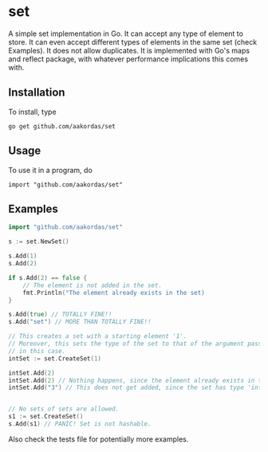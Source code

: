 # set
A simple set implementation in Go. It can accept any type of element to
store. It can even accept different types of elements in the same set (check
Examples). It does not allow duplicates. It is implemented with Go's maps and
reflect package, with whatever performance implications this comes with.

## Installation
To install, type
```
go get github.com/aakordas/set
```

## Usage
To use it in a program, do
```
import "github.com/aakordas/set"
```

## Examples

```go
import "github.com/aakordas/set"

s := set.NewSet()

s.Add(1)
s.Add(2)

if s.Add(2) == false {
	// The element is not added in the set.
	fmt.Println("The element already exists in the set)
}

s.Add(true) // TOTALLY FINE!!
s.Add("set") // MORE THAN TOTALLY FINE!!

// This creates a set with a starting element '1'.
// Moreover, this sets the type of the set to that of the argument passed, 'int'
// in this case.
intSet := set.CreateSet(1)

intSet.Add(2)
intSet.Add(2) // Nothing happens, since the element already exists in the set.
intSet.Add("3") // This does not get added, since the set has type 'int'.


// No sets of sets are allowed.
s1 := set.CreateSet()
s.Add(s1) // PANIC! Set is not hashable.
```

Also check the tests file for potentially more examples.
